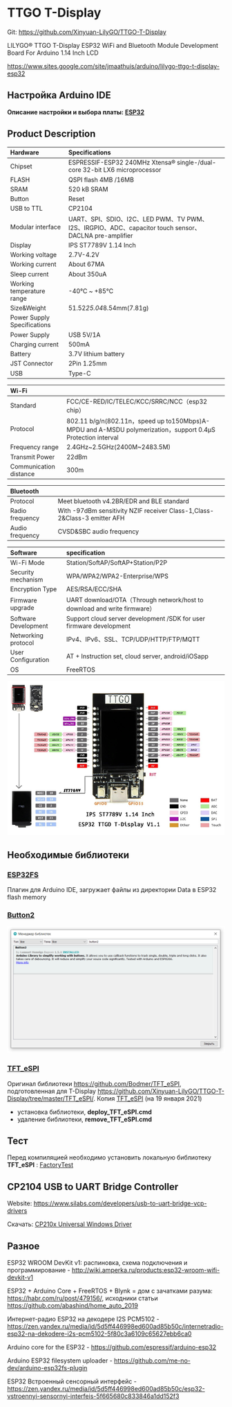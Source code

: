 # TTGO T-Display

Git: https://github.com/Xinyuan-LilyGO/TTGO-T-Display

LILYGO® TTGO T-Display ESP32 WiFi and Bluetooth Module Development Board For Arduino 1.14 Inch LCD

https://www.sites.google.com/site/jmaathuis/arduino/lilygo-ttgo-t-display-esp32

## Настройка Arduino IDE
**Описание настройки и выбора платы: [ESP32](../ESP32/readme.md)**

## Product  Description

| Hardware                    | Specifications |
| :-                          | :- |
| Chipset                     | ESPRESSIF-ESP32 240MHz Xtensa® single-/dual-core 32-bit LX6 microprocessor |
| FLASH                       | QSPI flash 4MB /16MB |
| SRAM                        | 520 kB SRAM |
| Button                      | Reset |
| USB to TTL                  | CP2104 |
| Modular interface           | UART、SPI、SDIO、I2C、LED PWM、TV PWM、I2S、IRGPIO、ADC、capacitor touch sensor、DACLNA  pre-amplifier |
| Display                     | IPS ST7789V 1.14 Inch |
| Working voltage             | 2.7V-4.2V |
| Working current             | About 67MA |
| Sleep current               | About 350uA |
| Working temperature range   | -40℃ ~ +85℃ |
| Size&Weight                 | 51.52*25.04*8.54mm(7.81g) |
| Power Supply Specifications | 
| Power Supply                | USB 5V/1A |
| Charging current            | 500mA |
| Battery                     | 3.7V lithium battery |
| JST Connector               | 2Pin 1.25mm |
| USB                         | Type-C |

| Wi-Fi                  | |
| :-                     | :- |
| Standard               | FCC/CE-RED/IC/TELEC/KCC/SRRC/NCC（esp32 chip）|
| Protocol               | 802.11 b/g/n(802.11n，speed up to150Mbps)A-MPDU and A-MSDU polymerization，support 0.4μS Protection interval |
| Frequency range        | 2.4GHz~2.5GHz(2400M~2483.5M) |
| Transmit Power         | 22dBm |
| Communication distance | 300m |


| Bluetooth       | |
| :-              | :- |
| Protocol        | Meet bluetooth v4.2BR/EDR and BLE standard |
| Radio frequency | With -97dBm sensitivity NZIF receiver Class-1,Class-2&Class-3 emitter AFH |
| Audio frequency | CVSD&SBC audio frequency |


| Software             | specification |
| :-                   | :- |
| Wi-Fi Mode           | Station/SoftAP/SoftAP+Station/P2P |
| Security mechanism   | WPA/WPA2/WPA2-Enterprise/WPS |
| Encryption Type      | AES/RSA/ECC/SHA |
| Firmware upgrade     | UART download/OTA（Through network/host to download and write firmware） |
| Software Development | Support cloud server development /SDK for user firmware development |
| Networking protocol  | IPv4、IPv6、SSL、TCP/UDP/HTTP/FTP/MQTT |
| User Configuration   | AT + Instruction set, cloud server, android/iOSapp |
| OS                   | FreeRTOS |

![Pin diagram](./images/pins.jpg "Распиновка")

## Необходимые библиотеки

### [ESP32FS](https://github.com/me-no-dev/arduino-esp32fs-plugin/releases)
Плагин для Arduino IDE, загружает файлы из директории Data в ESP32 flash memory

### [Button2](https://github.com/LennartHennigs/Button2)
![button2](./images/button2.png "Button2")

### [TFT_eSPI](https://github.com/ikozin/Arduino/tree/master/LilyGO-TTGO/T-Display/TFT_eSPI/)
Оригинал библиотеки https://github.com/Bodmer/TFT_eSPI, подготовленная для T-Display https://github.com/Xinyuan-LilyGO/TTGO-T-Display/tree/master/TFT_eSPI/.
Копия [TFT_eSPI](https://github.com/ikozin/Arduino/tree/master/LilyGO-TTGO/T-Display/TFT_eSPI/) (на 19 января 2021) 
- установка библиотеки, **deploy_TFT_eSPI.cmd**
- удаление  библиотеки, **remove_TFT_eSPI.cmd**

## Тест
Перед компиляцией необходимо установить локальную библиотеку **TFT_eSPI** : [FactoryTest](./TFT_eSPI/examples/FactoryTest/FactoryTest.ino)




## CP2104 USB to UART Bridge Controller
Website: https://www.silabs.com/developers/usb-to-uart-bridge-vcp-drivers

Скачать: [CP210x Universal Windows Driver](https://www.silabs.com/documents/public/software/CP210x_Universal_Windows_Driver.zip)

## Разное
ESP32 WROOM DevKit v1: распиновка, схема подключения и программирование - http://wiki.amperka.ru/products:esp32-wroom-wifi-devkit-v1

ESP32 + Arduino Core + FreeRTOS + Blynk = дом с зачатками разума: https://habr.com/ru/post/479156/,
исходники статьи https://github.com/abashind/home_auto_2019

Интернет-радио ESP32 на декодере I2S PCM5102 - https://zen.yandex.ru/media/id/5d5ff446998ed600ad85b50c/internetradio-esp32-na-dekodere-i2s-pcm5102-5f80c3a6109c65627ebb6ca0

Arduino core for the ESP32 - https://github.com/espressif/arduino-esp32

Arduino ESP32 filesystem uploader - https://github.com/me-no-dev/arduino-esp32fs-plugin

ESP32 Встроенный сенсорный интерфейс - https://zen.yandex.ru/media/id/5d5ff446998ed600ad85b50c/esp32-vstroennyi-sensornyi-interfeis-5f665680c833846a1dd152f3
